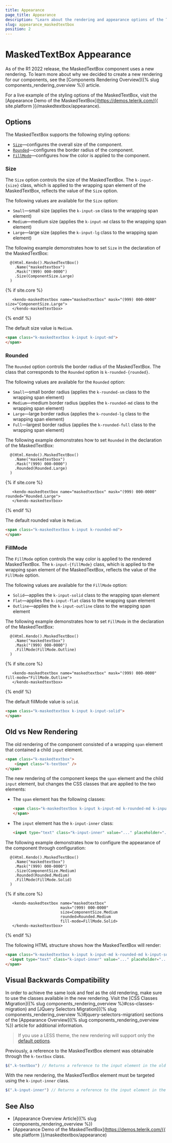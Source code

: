 ```yaml
---
title: Appearance
page_title: Appearance
description: "Learn about the rendering and appearance options of the Telerik UI MaskedTextBox for {{ site.framework }}."
slug: appearance_maskedtextbox
position: 2
---
```


# MaskedTextBox Appearance

As of the R1 2022 release, the MaskedTextBox component uses a new rendering. To learn more about why we decided to create a new rendering for our components, see the [Components Rendering Overview]({% slug components_rendering_overview %}) article.

For a live example of the styling options of the MaskedTextBox, visit the [Appearance Demo of the MaskedTextBox](https://demos.telerik.com/{{ site.platform }}/maskedtextbox/appearance).

## Options

The MaskedTextBox supports the following styling options:

- [`Size`](#size)—configures the overall size of the component.
- [`Rounded`](#rounded)—configures the border radius of the component.
- [`FillMode`](#fillmode)—configures how the color is applied to the component.

### Size

The `Size` option controls the size of the MaskedTextBox. The `k-input-{size}` class, which is applied to the wrapping span element of the MaskedTextBox, reflects the value of the `Size` option.

The following values are available for the `Size` option:

- `Small`—small size (applies the `k-input-sm` class to the wrapping span element)
- `Medium`—medium size (applies the `k-input-md` class to the wrapping span element)
- `Large`—large size (applies the `k-input-lg` class to the wrapping span element)

The following example demonstrates how to set `Size` in the declaration of the MaskedTextBox:

```HtmlHelper
  @(Html.Kendo().MaskedTextBox()
    .Name("maskedtextbox")
    .Mask("(999) 000-0000")
    .Size(ComponentSize.Large)
  )
```
{% if site.core %}
 ```TagHelper
    <kendo-maskedtextbox name="maskedtextbox" mask="(999) 000-0000" size="ComponentSize.Large">
    </kendo-maskedtextbox>
 ```
{% endif %}

The default size value is `Medium`.

```html
<span class="k-maskedtextbox k-input k-input-md">
</span>
```

### Rounded

The `Rounded` option controls the border radius of the MaskedTextBox. The class that corresponds to the `Rounded` option is `k-rounded-{rounded}`.

The following values are available for the `Rounded` option:

- `Small`—small border radius (applies the `k-rounded-sm` class to the wrapping span element)
- `Medium`—medium border radius (applies the `k-rounded-md` class to the wrapping span element)
- `Large`—large border radius (applies the `k-rounded-lg` class to the wrapping span element)
- `Full`—largest border radius (applies the `k-rounded-full` class to the wrapping span element)

The following example demonstrates how to set `Rounded` in the declaration of the MaskedTextBox:

```HtmlHelper
  @(Html.Kendo().MaskedTextBox()
    .Name("maskedtextbox")
    .Mask("(999) 000-0000")
    .Rounded(Rounded.Large)
  )
```
{% if site.core %}
 ```TagHelper
    <kendo-maskedtextbox name="maskedtextbox" mask="(999) 000-0000" rounded="Rounded.Large">
    </kendo-maskedtextbox>
 ```
{% endif %}

The default rounded value is `Medium`.

```html
<span class="k-maskedtextbox k-input k-rounded-md">
</span>
```

### FillMode

The `FillMode` option controls the way color is applied to the rendered MaskedTextBox. The `k-input-{fillMode}` class, which is applied to the wrapping span element of the MaskedTextBox, reflects the value of the `FillMode` option.

The following values are available for the `FillMode` option:

- `Solid`—applies the `k-input-solid` class to the wrapping span element
- `Flat`—applies the `k-input-flat` class to the wrapping span element
- `Outline`—applies the `k-input-outline` class to the wrapping span element

The following example demonstrates how to set `FillMode` in the declaration of the MaskedTextBox:
    
```HtmlHelper
  @(Html.Kendo().MaskedTextBox()
    .Name("maskedtextbox")
    .Mask("(999) 000-0000")
    .FillMode(FillMode.Outline)
  )
```
{% if site.core %}
 ```TagHelper
    <kendo-maskedtextbox name="maskedtextbox" mask="(999) 000-0000" fill-mode="FillMode.Outline">
    </kendo-maskedtextbox>
 ```
{% endif %}

The default fillMode value is `solid`.

```html
<span class="k-maskedtextbox k-input k-input-solid">
</span>
```

## Old vs New Rendering

The old rendering of the component consisted of a wrapping `span` element that contained a child `input` element.

```html
<span class="k-maskedtextbox">
    <input class="k-textbox" />
</span>
```

The new rendering of the component keeps the `span` element and the child `input` element, but changes the CSS classes that are applied to the two elements:

- The `span` element has the following classes:

  ```html
  <span class="k-maskedtextbox k-input k-input-md k-rounded-md k-input-solid">
  </span>
  ```

- The `input` element has the `k-input-inner` class:

  ```html
  <input type="text" class="k-input-inner" value="..." placeholder="..." />
  ```

The following example demonstrates how to configure the appearance of the component through configuration:

```HtmlHelper
  @(Html.Kendo().MaskedTextBox()
    .Name("maskedtextbox")
    .Mask("(999) 000-0000")
    .Size(ComponentSize.Medium)
    .Rounded(Rounded.Medium)
    .FillMode(FillMode.Solid)
  )
```
{% if site.core %}
 ```TagHelper
    <kendo-maskedtextbox name="maskedtextbox" 
                         mask="(999) 000-0000" 
                         size=ComponentSize.Medium 
                         rounded=Rounded.Medium 
                         fill-mode=FillMode.Solid>
    </kendo-maskedtextbox>
 ```
{% endif %}

The following HTML structure shows how the MaskedTextBox will render:

```html
<span class="k-maskedtextbox k-input k-input-md k-rounded-md k-input-solid">
  <input type="text" class="k-input-inner" value="..." placeholder="..." />
</span>
```

## Visual Backwards Compatibility

In order to achieve the same look and feel as the old rendering, make sure to use the classes available in the new rendering. Visit the [CSS Classes Migration]({% slug components_rendering_overview %}#css-classes-migration) and [JQuery Selectors Migration]({% slug components_rendering_overview %}#jquery-selectors-migration) sections of the [Appearance Overview]({% slug components_rendering_overview %}) article for additional information.

> If you use a LESS theme, the new rendering will support only the [default options](#options).

Previously, a reference to the MaskedTextBox element was obtainable through the `k-textbox` class.

```javascript
$(".k-textbox") // Returns a reference to the input element in the old rendering.
```

With the new rendering, the MaskedTextBox element must be targeted using the `k-input-inner` class.

```javascript
$(".k-input-inner") // Returns a reference to the input element in the new rendering.
```

## See Also

* [Appearance Overview Article]({% slug components_rendering_overview %})
* [Appearance Demo of the MaskedTextBox](https://demos.telerik.com/{{ site.platform }}/maskedtextbox/appearance)
